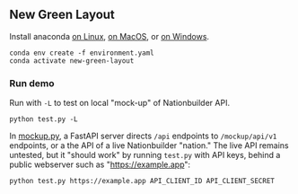 ## New Green Layout

Install anaconda [on Linux](https://docs.anaconda.com/anaconda/install/linux/), [on MacOS](https://docs.anaconda.com/anaconda/install/mac-os/), or [on Windows](https://docs.anaconda.com/anaconda/install/windows/).

```
conda env create -f environment.yaml
conda activate new-green-layout
```

### Run demo

Run with `-L` to test on local "mock-up" of Nationbuilder API.

```
python test.py -L
```

In [mockup.py][mock], a FastAPI server directs `/api` endpoints to `/mockup/api/v1` endpoints, or a the API of a live Nationbuilder "nation." The live API remains untested, but it "should work" by running `test.py` with API keys, behind a public webserver such as "https://example.app":

```
python test.py https://example.app API_CLIENT_ID API_CLIENT_SECRET
```


[mock]: https://github.com/tvquizphd/nationbuilder-certification/blob/main/mockup/mockup.py
